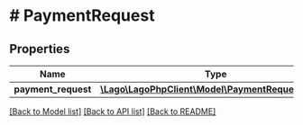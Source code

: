 # # PaymentRequest

## Properties

Name | Type | Description | Notes
------------ | ------------- | ------------- | -------------
**payment_request** | [**\Lago\LagoPhpClient\Model\PaymentRequestObject**](PaymentRequestObject.md) |  |

[[Back to Model list]](../../README.md#models) [[Back to API list]](../../README.md#endpoints) [[Back to README]](../../README.md)
